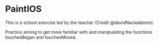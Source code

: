 # PaintIOS

This is a school exercise led by the teacher (Credit @davidNackademin).

Practice aiming to get more familiar with and manipulating the functions touchesBegan and touchesMoved.
